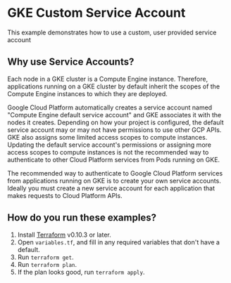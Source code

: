 # GKE Custom Service Account

This example demonstrates how to use a custom, user provided service account

## Why use Service Accounts?

Each node in a GKE cluster is a Compute Engine instance. Therefore, applications running on a GKE cluster
by default inherit the scopes of the Compute Engine instances to which they are deployed.

Google Cloud Platform automatically creates a service account named "Compute Engine default service account" and GKE
associates it with the nodes it creates. Depending on how your project is configured, the default service account may
or may not have permissions to use other GCP APIs. GKE also assigns some limited access scopes to compute
instances. Updating the default service account's permissions or assigning more access scopes to compute instances is
not the recommended way to authenticate to other Cloud Platform services from Pods running on GKE.

The recommended way to authenticate to Google Cloud Platform services from applications running on GKE is to create
your own service accounts. Ideally you must create a new service account for each application that makes requests to
Cloud Platform APIs.

## How do you run these examples?

1. Install [Terraform](https://learn.hashicorp.com/terraform/getting-started/install.html) v0.10.3 or later.
1. Open `variables.tf`,  and fill in any required variables that don't have a
default.
1. Run `terraform get`.
1. Run `terraform plan`.
1. If the plan looks good, run `terraform apply`.
